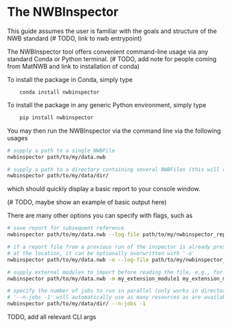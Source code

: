 The NWBInspector
================

This guide assumes the user is familiar with the goals and structure of the NWB standard (# TODO, link to nwb entrypoint)

The NWBInspector tool offers convenient command-line usage via any standard Conda or Python terminal. (# TODO, add note for people coming from MatNWB and link to installation of conda)

To install the package in Conda, simply type

```conda
    conda install nwbinspector
```

To install the package in any generic Python environment, simply type

```python
    pip install nwbinspector
```

You may then run the NWBInspector via the command line via the following usages

```bash
# supply a path to a single NWBFile
nwbinspector path/to/my/data.nwb

# supply a path to a directory containing several NWBFiles (this will recurse to subdirectories)
nwbinspector path/to/my/data/dir/
```

which should quickly display a basic report to your console window.

(# TODO, maybe show an example of basic output here)

There are many other options you can specify with flags, such as

```bash
# save report for subsequent reference
nwbinspector path/to/my/data.nwb --log-file path/to/my/nwbinspector_report.txt

# if a report file from a previous run of the inspector is already present
# at the location, it can be optionally overwritten with '-o'
nwbinspector path/to/my/data.nwb -o --log-file path/to/my/nwbinspector_report.txt

# supply external modules to import before reading the file, e.g., for NWB extensions
nwbinspector path/to/my/data.nwb -m my_extension_module1 my_extension_module2

# specify the number of jobs to run in parallel (only works in directory mode)
# '--n-jobs -1' will automatically use as many resources as are available on your system
nwbinspector path/to/my/data/dir/ --n-jobs -1
```

TODO, add all relevant CLI args
